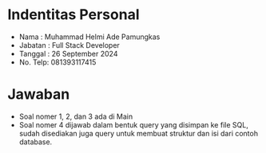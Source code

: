 # Indentitas Personal
- Nama    : Muhammad Helmi Ade Pamungkas
- Jabatan : Full Stack Developer
- Tanggal : 26 September 2024
- No. Telp: 081393117415

# Jawaban
- Soal nomer 1, 2, dan 3 ada di Main
- Soal nomer 4 dijawab dalam bentuk query yang disimpan ke file SQL, sudah disediakan juga query untuk membuat struktur dan isi dari contoh database.
